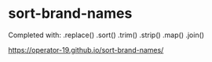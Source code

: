 # sort-brand-names

Completed with:
  .replace() .sort() .trim() .strip() .map() .join()
  
  https://operator-19.github.io/sort-brand-names/
